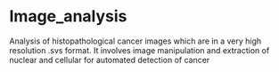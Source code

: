 # Image_analysis
Analysis of histopathological cancer images which are in a very high resolution .svs format. It involves image manipulation and extraction of nuclear and cellular for automated detection of cancer 
